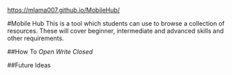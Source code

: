 https://mlama007.github.io/MobileHub/

#Mobile Hub
This is a tool which students can use to browse a collection of resources. These will cover beginner, intermediate and advanced skills and other requirements.

##How To
*Open*
*Write*
*Closed*

##Future Ideas

